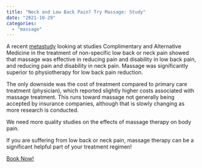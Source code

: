 ```yaml
---
title: "Neck and Low Back Pain? Try Massage: Study"
date: "2021-10-29"
categories: 
  - "massage"
---
```


A recent [metastudy](https://pubmed.ncbi.nlm.nih.gov/23126534/) looking at studies Complimentary and Alternative Medicine in the treatment of non-specific low back or neck pain showed that massage was effective in reducing pain and disability in low back pain, and reducing pain and disability in neck pain. Massage was significantly superior to physiotherapy for low back pain reduction.

The only downside was the cost of treatment compared to primary care treatment (physician), which reported slightly higher costs associated with massage treatment. This runs toward massage not generally being accepted by insurance companies, although that is slowly changing as more research is conducted.

We need more quality studies on the effects of massage therapy on body pain.

If you are suffering from low back or neck pain, massage therapy can be a significant helpful part of your treatment regimen!

[Book Now!](https://noterro.com/calendars/bookOnlineStepOne/338d9ed6026f869f67d76258ca704ea9)
